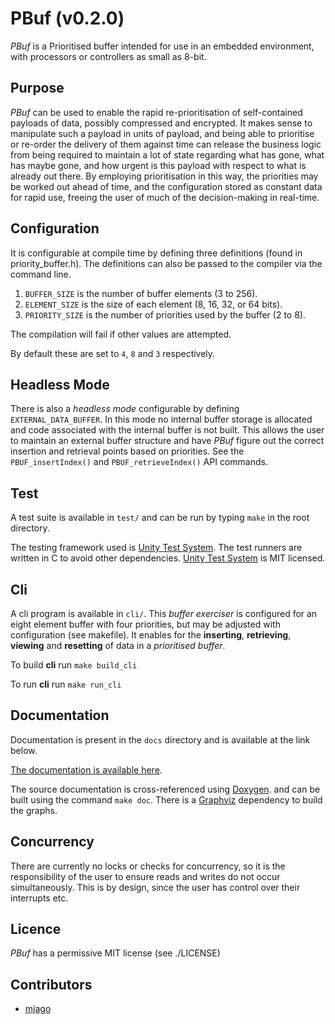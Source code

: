 # PBuf (v0.2.0)

*PBuf* is a Prioritised buffer intended for use in an embedded environment,
with processors or controllers as small as 8-bit.

## Purpose

*PBuf* can be used to enable the rapid re-prioritisation of self-contained payloads of data, possibly compressed
and encrypted. It makes sense to manipulate such a payload in units of payload, and being able to prioritise or re-order the
delivery of them against time can release the business logic from being required to maintain a lot of state regarding what
has gone, what has maybe gone, and how urgent is this payload with respect to what is already out there. By employing prioritisation
in this way, the priorities may be worked out ahead of time, and the configuration stored as constant data for rapid use, freeing
the user of much of the decision-making in real-time.

## Configuration

It is configurable at compile time by defining three definitions (found in priority_buffer.h).
The definitions can also be passed to the compiler via the command line.

1. `BUFFER_SIZE` is the number of buffer elements (3 to 256).
2. `ELEMENT_SIZE` is the size of each element (8, 16, 32, or 64 bits).
3. `PRIORITY_SIZE` is the number of priorities used by the buffer (2 to 8).

The compilation will fail if other values are attempted.

By default these are set to `4`, `8` and `3` respectively.

## Headless Mode

There is also a *headless mode* configurable by defining `EXTERNAL_DATA_BUFFER`. In this mode no internal buffer storage is
allocated and code associated with the internal buffer is not built. This allows the user to maintain an external buffer
structure and have *PBuf* figure out the correct insertion and retrieval points based on priorities. See the `PBUF_insertIndex()`
and `PBUF_retrieveIndex()` API commands.

## Test

A test suite is available in `test/` and can be run by typing `make` in the root directory.

The testing framework used is [Unity Test System](https://github.com/throwtheswitch/). The
test runners are written in C to avoid other dependencies. [Unity Test System](https://github.com/throwtheswitch/) is MIT licensed.

## Cli

A cli program is available in `cli/`.
This *buffer exerciser* is configured for an eight element buffer with four priorities, but may be adjusted with configuration (see makefile).
It enables for the **inserting**, **retrieving**, **viewing** and **resetting** of data in a *prioritised buffer*.

To build **cli** run `make build_cli`

To run **cli** run `make run_cli`

## Documentation
Documentation is present in the `docs` directory and is available at the link below.

[The documentation is available here](http://mjago.github.io/PBuf/).

The source documentation is cross-referenced using [Doxygen](http://www.doxygen.nl/). and can be built using the command `make doc`.
There is a [Graphviz](https://graphviz.org) dependency to build the graphs.

## Concurrency

There are currently no locks or checks for concurrency, so it is the responsibility of the user to ensure
reads and writes do not occur simultaneously. This is by design, since the user has control over their interrupts
etc.

## Licence

*PBuf* has a permissive MIT license (see ./LICENSE)

## Contributors

- [mjago](https://github.com/mjago/sonicri)

